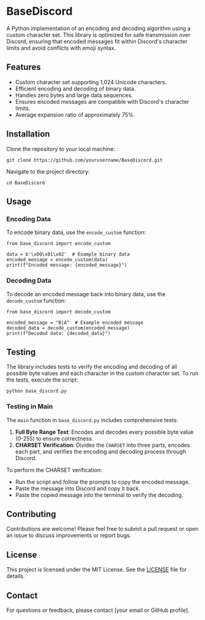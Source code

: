 # BaseDiscord

A Python implementation of an encoding and decoding algorithm using a custom character set. This library is optimized for safe transmission over Discord, ensuring that encoded messages fit within Discord's character limits and avoid conflicts with emoji syntax.

## Features

- Custom character set supporting 1,024 Unicode characters.
- Efficient encoding and decoding of binary data.
- Handles zero bytes and large data sequences.
- Ensures encoded messages are compatible with Discord's character limits.
- Average expansion ratio of approximately 75%.

## Installation

Clone the repository to your local machine:

```
git clone https://github.com/yourusername/BaseDiscord.git
```

Navigate to the project directory:

```
cd BaseDiscord
```

## Usage

### Encoding Data

To encode binary data, use the `encode_custom` function:

```
from base_discord import encode_custom

data = b'\x00\x01\x02'  # Example binary data
encoded_message = encode_custom(data)
print(f"Encoded message: {encoded_message}")
```

### Decoding Data

To decode an encoded message back into binary data, use the `decode_custom` function:

```
from base_discord import decode_custom

encoded_message = "B|A"  # Example encoded message
decoded_data = decode_custom(encoded_message)
print(f"Decoded data: {decoded_data}")
```

## Testing

The library includes tests to verify the encoding and decoding of all possible byte values and each character in the custom character set. To run the tests, execute the script:

```
python base_discord.py
```

### Testing in Main

The `main` function in `base_discord.py` includes comprehensive tests:

1. **Full Byte Range Test**: Encodes and decodes every possible byte value (0-255) to ensure correctness.
2. **CHARSET Verification**: Divides the `CHARSET` into three parts, encodes each part, and verifies the encoding and decoding process through Discord.

To perform the CHARSET verification:
- Run the script and follow the prompts to copy the encoded message.
- Paste the message into Discord and copy it back.
- Paste the copied message into the terminal to verify the decoding.

## Contributing

Contributions are welcome! Please feel free to submit a pull request or open an issue to discuss improvements or report bugs.

## License

This project is licensed under the MIT License. See the [LICENSE](LICENSE) file for details.

## Contact

For questions or feedback, please contact [your email or GitHub profile].
